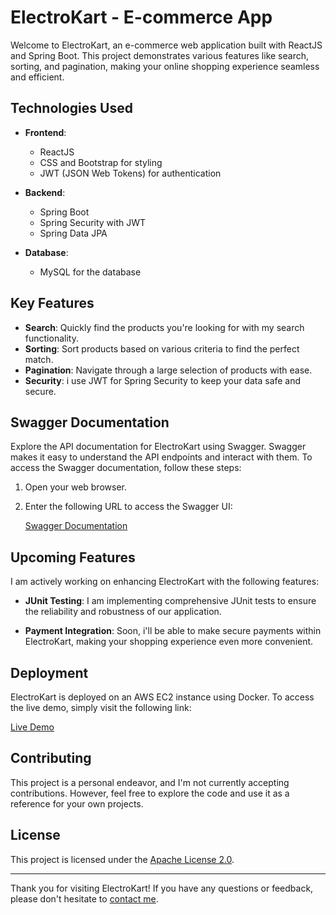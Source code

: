 # ElectroKart - E-commerce App

Welcome to ElectroKart, an e-commerce web application built with ReactJS and Spring Boot. This project demonstrates various features like search, sorting, and pagination, making your online shopping experience seamless and efficient.

## Technologies Used

- **Frontend**:

  - ReactJS
  - CSS and Bootstrap for styling
  - JWT (JSON Web Tokens) for authentication

- **Backend**:

  - Spring Boot
  - Spring Security with JWT
  - Spring Data JPA

- **Database**:
  - MySQL for the database

## Key Features

- **Search**: Quickly find the products you're looking for with my search functionality.
- **Sorting**: Sort products based on various criteria to find the perfect match.
- **Pagination**: Navigate through a large selection of products with ease.
- **Security**: i use JWT for Spring Security to keep your data safe and secure.

## Swagger Documentation

Explore the API documentation for ElectroKart using Swagger. Swagger makes it easy to understand the API endpoints and interact with them. To access the Swagger documentation, follow these steps:

1. Open your web browser.

2. Enter the following URL to access the Swagger UI:

   [Swagger Documentation](http://65.1.17.247:9091/swagger-ui.html)

## Upcoming Features

I am actively working on enhancing ElectroKart with the following features:

- **JUnit Testing**: I am implementing comprehensive JUnit tests to ensure the reliability and robustness of our application.

- **Payment Integration**: Soon, i'll be able to make secure payments within ElectroKart, making your shopping experience even more convenient.

## Deployment

ElectroKart is deployed on an AWS EC2 instance using Docker. To access the live demo, simply visit the following link:

[Live Demo](http://65.1.17.247:9091)

## Contributing

This project is a personal endeavor, and I'm not currently accepting contributions. However, feel free to explore the code and use it as a reference for your own projects.

## License

This project is licensed under the [Apache License 2.0](LICENSE).

---

Thank you for visiting ElectroKart! If you have any questions or feedback, please don't hesitate to [contact me](mailto:prakharsrivastava9786@gmail.com).
